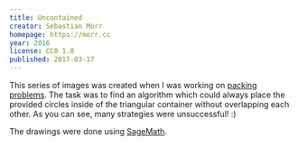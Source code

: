 ```yaml
---
title: Uncontained
creator: Sebastian Morr
homepage: https://morr.cc
year: 2016
license: CC0 1.0
published: 2017-03-17
---
```


This series of images was created when I was working on [packing problems](https://morr.cc/split-packing/). The task was to find an algorithm which could always place the provided circles inside of the triangular container without overlapping each other. As you can see, many strategies were unsuccessful! :)

The drawings were done using [SageMath](http://www.sagemath.org/).
